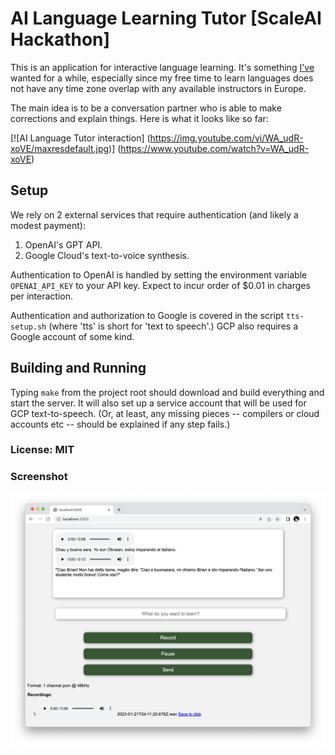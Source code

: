 # AI Language Learning Tutor [ScaleAI Hackathon]

This is an application for interactive language learning. It's something [I've](https://www.twitter.com/brian_mount)
wanted for a while, especially since my free time to learn languages does not have any time zone overlap with any
available instructors in Europe.

The main idea is to be a conversation partner who is able to make corrections and explain things.
Here is what it looks like so far:

[![AI Language Tutor interaction]
(https://img.youtube.com/vi/WA_udR-xoVE/maxresdefault.jpg)]
(https://www.youtube.com/watch?v=WA_udR-xoVE)

## Setup

We rely on 2 external services that require authentication (and likely a modest payment):

1. OpenAI's GPT API.
2. Google Cloud's text-to-voice synthesis.

Authentication to OpenAI is handled by setting the environment variable `OPENAI_API_KEY`
to your API key. Expect to incur order of $0.01 in charges per interaction.

Authentication and authorization to Google is covered in the script `tts-setup.sh` (where
'tts' is short for 'text to speech'.) GCP also requires a Google account of some kind.

## Building and Running

Typing `make` from the project root should download and build everything and start the server.
It will also set up a service account that will be used for GCP text-to-speech. (Or, at
least, any missing pieces -- compilers or cloud accounts etc -- should be explained if any
step fails.)

### License: MIT

### Screenshot

![Screenshot](screenshot.png)
